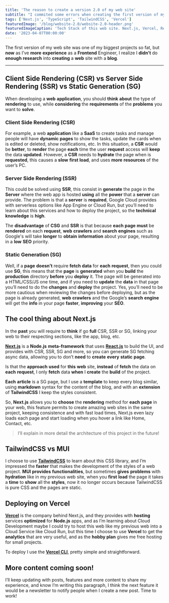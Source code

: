 ```yaml
---
title: 'The reason to create a version 2.0 of my web site'
subtitle: "I commited some errors when creating the first version of my web site, here I'll share what I've learned"
tags: ['Next.js', 'TypeScript', 'TailwindCSS', 'Vercel']
featuredImage: '/blog/website-2.0/website-2.0-header.png'
featuredImageCaption: 'Tech Stack of this web site. Next.js, Vercel, React.js, TypeScript and TailwindCSS'
date: '2023-04-07T00:00:00'
---
```


The first version of my web site was one of my biggest projects so fat, but **now** as I’ve **more** **experience** as a **Frontend** Engineer, I realize I **didn’t** do **enough** **research** into **creating** a **web** site with a **blog**.

---

## Client Side Rendering (CSR) vs Server Side Rendering (SSR) vs Static Generation (SG)

When developing a **web** **application**, you should **think** **about** the type of **rendering** to use, while **considering** the **requirements** of the **problems** you want to **solve**.

### Client Side Rendering (CSR)

For example, a web **application** like a **SaaS** to create tasks and manage people will have **dynamic** **pages** to show the tasks, update the cards when is edited or deleted, show notifications, etc. In this situation, a **CSR** would be **better**, to **render** the page **each** time the user **request** access will **keep** the data **updated**. However, a **CSR** needs to **hydrate** the page when is **requested**, this causes a **slow** **first** **load**, and uses **more** **resources** of the user’s PC.

### Server Side Rendering (SSR)

This could be solved using **SSR**, this consist in **generate** the page in the **Server** where the web app is hosted **using** all the **power** that a **server** can provide. The problem is that a **server** is **required**, Google Cloud provides with serverless options like App Engine or Cloud Run, but you’ll need to learn about this services and how to deploy the project, so the **technical** **knowledge** is **high**.

The **disadvantage** of **CSG** and **SSR** is that because **each** **page** **must** be **rendered** on each **request**, **web** **crawlers** and **search** **engines** such as Google's will take **longer** to **obtain** **information** about your page, resulting in a **low** **SEO** priority.

### Static Generation (SG)

Well, if a **page** **doesn’t** require **fetch** **data** for **each** **request**, then you could use **SG**, this means that the **page** is **generated** when you **build** the **production** directory **before** you **deploy** it. The page will be generated into a HTML/CSS/JS one time, and if you need to **update** the **data** in that page you’ll need to do the **changes** and **deploy** the project. Yes, you’ll need to be more cautious when reviewing the changes before deploying, but as the page is already generated, **web** **crawlers** and the Google’s **search** **engine** will get the **info** in your page **faster**, **improving** your **SEO**.

## The cool thing about Next.js

In the **past** you will require to **think** if go **full** CSR, SSR or SG, linking your web to their respecting sections, like the app, blog, etc.

**[Next.js](https://nextjs.org/)** is a **Node.js** **meta-framework** that uses **[React.js](https://react.dev/)** to build the UI, and provides with CSR, SSR, SG and more, so you can generate SG fetching async data, allowing you to don’t **need** to **create** **every** **static** **page**.

Is that the **approach** **used** for **this** **web** site, **instead** of **fetch** the data on **each** **request**, I only **fetch** data **when** I **create** the **build** of the project.

**Each** **article** is a SG page, but I use a **template** to keep every blog similar, using **markdown** syntax for the content of the blog, and with an **extension** of **TailwindCSS** I keep the styles consistent.

So, **Next.js** allows you to **choose** the **rendering** method for **each** **page** in your web, this feature permits to create amazing web sites in the same project, keeping consistence and with fast load times, Next.js even lazy loads each page and start loading when you hover a link like Home, Contact, etc.

> I’ll explain in more detail the architecture of this project in the future!

## TailwindCSS vs MUI

I choose to use **[TailwindCSS](https://tailwindcss.com/)** to learn about this CSS library, and I’m impressed the **faster** that makes the development of the styles of a web project. **MUI** **provides** **functionalities**, but sometimes **gives** **problems** with **hydration** like in my previous web site, when you **first** **load** the page it takes a **time** to **show** all the **styles**, now it no longer occurs because TailwindCSS is pure CSS and the pages are static.

## Deploying on Vercel

**[Vercel](https://vercel.com)** is the company behind Next.js, and they provides with **hosting** services **optimized** for **Node.js** apps, and as I’m learning about Cloud Development maybe I could try to host this web like my previous web into a Cloud Service like Cloud Run, but this time I choose to use **Vercel** to get the **analytics** that are very useful, and as the **hobby plan** gives me free hosting for small projects.

To deploy I use the **[Vercel CLI](https://vercel.com/docs/cli)**, pretty simple and straightforward.

## More content coming soon!

I’ll keep updating with posts, features and more content to share my experience, and know I’m writing this paragraph, I think the next feature it would be a newsletter to notify people when I create a new post. Time to work!
